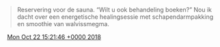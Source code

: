 > Reservering voor de sauna\. “Wilt u ook behandeling boeken?” Nou ik dacht over een energetische healingsessie met schapendarmpakking en smoothie van walvissmegma\.

<img src="../../media/tweet.ico" width="12" /> [Mon Oct 22 15:21:46 +0000 2018](https://twitter.com/DromerDenker/status/1054392373009096704)